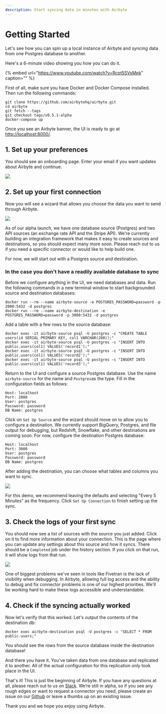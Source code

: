 ```yaml
---
description: Start syncing data in minutes with Airbyte
---
```


# Getting Started

Let's see how you can spin up a local instance of Airbyte and syncing data from one Postgres database to another.

Here's a 6-minute video showing you how you can do it.

{% embed url="https://www.youtube.com/watch?v=Rcpt5SVsMpk" caption="" %}

First of all, make sure you have Docker and Docker Compose installed. Then run the following commands:

```text
git clone https://github.com/airbytehq/airbyte.git
cd airbyte
git fetch --tags
git checkout tags/v0.5.1-alpha
docker-compose up
```

Once you see an Airbyte banner, the UI is ready to go at [http://localhost:8000/](http://localhost:8000/).

## 1. Set up your preferences

You should see an onboarding page. Enter your email if you want updates about Airbyte and continue.

![](.gitbook/assets/airbyte_get-started%20%281%29%20%281%29%20%281%29%20%282%29%20%281%29.png)

## 2. Set up your first connection

Now you will see a wizard that allows you choose the data you want to send through Airbyte.

![](.gitbook/assets/02_set-up-sources%20%281%29%20%281%29%20%281%29%20%281%29%20%282%29%20%281%29.png)

As of our alpha launch, we have one database source \(Postgres\) and two API sources \(an exchange rate API and the Stripe API\). We're currently building an integration framework that makes it easy to create sources and destinations, so you should expect many more soon. Please reach out to us if you need a specific connector or would like to help build one.

For now, we will start out with a Postgres source and destination.

### In the case you don't have a readily available database to sync

Before we configure anything in the UI, we need databases and data. Run the following commands in a new terminal window to start backgrounded source and destination databases:

```text
docker run --rm --name airbyte-source -e POSTGRES_PASSWORD=password -p 2000:5432 -d postgres
docker run --rm --name airbyte-destination -e POSTGRES_PASSWORD=password -p 3000:5432 -d postgres
```

Add a table with a few rows to the source database:

```text
docker exec -it airbyte-source psql -U postgres -c "CREATE TABLE users(id SERIAL PRIMARY KEY, col1 VARCHAR(200));"
docker exec -it airbyte-source psql -U postgres -c "INSERT INTO public.users(col1) VALUES('record1');"
docker exec -it airbyte-source psql -U postgres -c "INSERT INTO public.users(col1) VALUES('record2');"
docker exec -it airbyte-source psql -U postgres -c "INSERT INTO public.users(col1) VALUES('record3');"
```

Return to the UI and configure a source Postgres database. Use the name `airbyte-source` for the name and `Postgres`as the type. Fill in the configuration fields as follows:

```text
Host: localhost
Port: 2000
User: postgres
Password: password
DB Name: postgres
```

Click on `Set Up Source` and the wizard should move on to allow you to configure a destination. We currently support BigQuery, Postgres, and file output for debugging, but Redshift, Snowflake, and other destinations are coming soon. For now, configure the destination Postgres database:

```text
Host: localhost
Port: 3000
User: postgres
Password: password
DB Name: postgres
```

After adding the destination, you can choose what tables and columns you want to sync.

![](.gitbook/assets/03_set-up-connection%20%281%29%20%281%29%20%281%29%20%281%29%20%282%29%20%281%29.png)

For this demo, we recommend leaving the defaults and selecting "Every 5 Minutes" as the frequency. Click `Set Up Connection` to finish setting up the sync.

## 3. Check the logs of your first sync

You should now see a list of sources with the source you just added. Click on it to find more information about your connection. This is the page where you can update any settings about this source and how it syncs. There should be a `Completed` job under the history section. If you click on that run, it will show logs from that run.

![](.gitbook/assets/04_source-details%20%281%29%20%281%29%20%281%29%20%281%29%20%282%29%20%281%29.png)

One of biggest problems we've seen in tools like Fivetran is the lack of visibility when debugging. In Airbyte, allowing full log access and the ability to debug and fix connector problems is one of our highest priorities. We'll be working hard to make these logs accessible and understandable.

## 4. Check if the syncing actually worked

Now let's verify that this worked. Let's output the contents of the destination db:

```text
docker exec airbyte-destination psql -U postgres -c "SELECT * FROM public.users;"
```

You should see the rows from the source database inside the destination database!

And there you have it. You've taken data from one database and replicated it to another. All of the actual configuration for this replication only took place in the UI.

That's it! This is just the beginning of Airbyte. If you have any questions at all, please reach out to us on [Slack](https://slack.airbyte.io/). We’re still in alpha, so if you see any rough edges or want to request a connector you need, please create an issue on our [Github](https://github.com/airbytehq/airbyte) or leave a thumbs up on an existing issue.

Thank you and we hope you enjoy using Airbyte.

